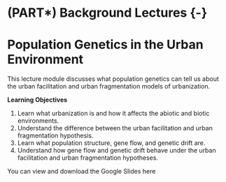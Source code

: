 # (PART\*) Background Lectures {-}

# Population Genetics in the Urban Environment

This lecture module discusses what population genetics can tell us about the urban facilitation and urban fragmentation models of urbanization.

**Learning Objectives**

1. Learn what urbanization is and how it affects the abiotic and biotic environments.
1. Understand the difference between the urban facilitation and urban fragmentation hypothesis.
1. Learn what population structure, gene flow, and genetic drift are.
1. Understand how gene flow and genetic drift behave under the urban facilitation and urban fragmentation hypotheses.


You can view and download the Google Slides here

